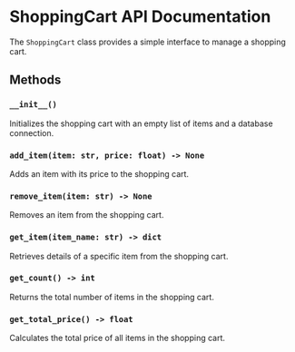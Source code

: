 # ShoppingCart API Documentation

The `ShoppingCart` class provides a simple interface to manage a shopping cart.

## Methods

### `__init__()`
Initializes the shopping cart with an empty list of items and a database connection.

### `add_item(item: str, price: float) -> None`
Adds an item with its price to the shopping cart.

### `remove_item(item: str) -> None`
Removes an item from the shopping cart.

### `get_item(item_name: str) -> dict`
Retrieves details of a specific item from the shopping cart.

### `get_count() -> int`
Returns the total number of items in the shopping cart.

### `get_total_price() -> float`
Calculates the total price of all items in the shopping cart.
